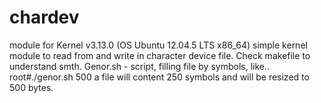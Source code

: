 # chardev
module for Kernel v3.13.0 (OS Ubuntu 12.04.5 LTS x86_64)
simple kernel module to read from and write in character device file.
Check makefile to understand smth. 
Genor.sh - script, filling file by symbols, like..
root#./genor.sh 500 a
file will content 250 symbols and will be resized to 500 bytes.
